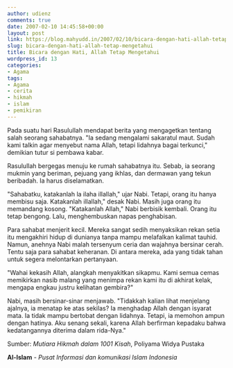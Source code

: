 ```yaml
---
author: udienz
comments: true
date: 2007-02-10 14:45:58+00:00
layout: post
link: https://blog.mahyudd.in/2007/02/10/bicara-dengan-hati-allah-tetap-mengetahui.html
slug: bicara-dengan-hati-allah-tetap-mengetahui
title: Bicara dengan Hati, Allah Tetap Mengetahui
wordpress_id: 13
categories:
- Agama
tags:
- Agama
- cerita
- hikmah
- islam
- pemikiran
---
```


Pada suatu hari Rasulullah mendapat berita yang mengagetkan tentang salah seorang sahabatnya. "Ia sedang mengalami sakaratul maut. Sudah kami talkin agar menyebut nama Allah, tetapi lidahnya bagai terkunci," demikian tutur si pembawa kabar. 




Rasulullah bergegas menuju ke rumah sahabatnya itu. Sebab, ia seorang mukmin yang beriman, pejuang yang ikhlas, dan dermawan yang tekun beribadah. Ia harus diselamatkan.





"Sahabatku, katakanlah la ilaha illallah," ujar Nabi. Tetapi, orang itu hanya membisu saja.
Katakanlah illallah," desak Nabi. Masih juga orang itu memandang kosong.
"Katakanlah Allah," Nabi berbisik kembali. Orang itu tetap bengong. Lalu, menghembuskan napas penghabisan. 


Para sahabat menjerit kecil. Mereka sangat sedih menyaksikan rekan setia itu mengakhiri hidup di dunianya tanpa mampu melafalkan kalimat tauhid. Namun, anehnya Nabi malah tersenyum ceria dan wajahnya bersinar cerah. Tentu saja para sahabat keheranan. Di antara mereka, ada yang tidak tahan untuk segera melontarkan pertanyaan.




"Wahai kekasih Allah, alangkah menyakitkan sikapmu. Kami semua cemas memikirkan nasib malang yang menimpa rekan kami itu di akhirat kelak, mengapa engkau justru kelihatan gembira?" 




Nabi, masih bersinar-sinar menjawab. "Tidakkah kalian lihat menjelang ajalnya, ia menatap ke atas sekilas? Ia menghadap Allah dengan isyarat mata. Ia tidak mampu bertobat dengan lidahnya. Tetapi, ia memohon ampun dengan hatinya. Aku senang sekali, karena Allah berfirman kepadaku bahwa kedatangannya diterima dalam rida-Nya."




Sumber: _Mutiara Hikmah dalam 1001 Kisah_, Poliyama Widya Pustaka




**Al-Islam** - _Pusat Informasi dan komunikasi Islam Indonesia_
